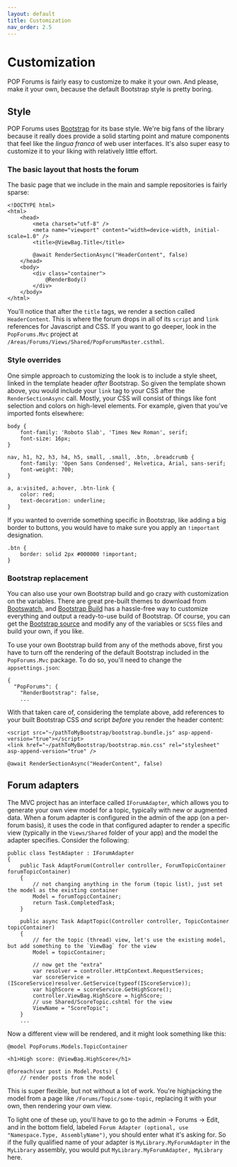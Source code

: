 ```yaml
---
layout: default
title: Customization
nav_order: 2.5
---
```

# Customization

POP Forums is fairly easy to customize to make it your own. And please, make it your own, because the default Bootstrap style is pretty boring.

## Style

POP Forums uses [Bootstrap](https://getbootstrap.com/) for its base style. We're big fans of the library because it really does provide a solid starting point and mature components that feel like the _lingua franca_ of web user interfaces. It's also super easy to customize it to your liking with relatively little effort.

### The basic layout that hosts the forum
The basic page that we include in the main and sample repositories is fairly sparse:
```
<!DOCTYPE html>
<html>
    <head>
        <meta charset="utf-8" />
        <meta name="viewport" content="width=device-width, initial-scale=1.0" />
        <title>@ViewBag.Title</title>

        @await RenderSectionAsync("HeaderContent", false)
    </head>
    <body>
        <div class="container">
            @RenderBody()
        </div>
    </body>
</html>
```
You'll notice that after the `title` tags, we render a section called `HeaderContent`. This is where the forum drops in all of its `script` and `link` references for Javascript and CSS. If you want to go deeper, look in the `PopForums.Mvc` project at `/Areas/Forums/Views/Shared/PopForumsMaster.csthml`.

### Style overrides
One simple approach to customizing the look is to include a style sheet, linked in the template header _after_ Bootstrap. So given the template shown above, you would include your `link` tag to your CSS after the `RenderSectionAsync` call. Mostly, your CSS will consist of things like font selection and colors on high-level elements. For example, given that you've imported fonts elsewhere:
```
body {
	font-family: 'Roboto Slab', 'Times New Roman', serif;
	font-size: 16px;
}

nav, h1, h2, h3, h4, h5, small, .small, .btn, .breadcrumb {
	font-family: 'Open Sans Condensed', Helvetica, Arial, sans-serif;
	font-weight: 700;
}

a, a:visited, a:hover, .btn-link {
	color: red;
	text-decoration: underline;
}
```
If you wanted to override something specific in Bootstrap, like adding a big border to buttons, you would have to make sure you apply an `!important` designation.
```
.btn {
	border: solid 2px #000000 !important;
}
```

### Bootstrap replacement
You can also use your own Bootstrap build and go crazy with customization on the variables. There are great pre-built themes to download from [Bootswatch](https://bootswatch.com/), and [Bootstrap Build](https://bootstrap.build/) has a hassle-free way to customize everything and output a ready-to-use build of Bootstrap. Of course, you can get the [Bootstrap source](https://github.com/twbs/bootstrap) and modify any of the variables or `SCSS` files and build your own, if you like.

To use your own Bootstrap build from any of the methods above, first you have to turn off the rendering of the default Bootstrap included in the `PopForums.Mvc` package. To do so, you'll need to change the `appsettings.json`:
```
{
  "PopForums": { 
    "RenderBootstrap": false, 
    ...
```
With that taken care of, considering the template above, add references to your built Bootstrap CSS _and_ script _before_ you render the header content:
```
<script src="~/pathToMyBootstrap/bootstrap.bundle.js" asp-append-version="true"></script>
<link href="~/pathToMyBootstrap/bootstrap.min.css" rel="stylesheet" asp-append-version="true" />

@await RenderSectionAsync("HeaderContent", false)
```

## Forum adapters

The MVC project has an interface called `IForumAdapter`, which allows you to generate your own view model for a topic, typically with new or augmented data. When a forum adapter is configured in the admin of the app (on a per-forum basis), it uses the code in that configured adapter to render a specific view (typically in the `Views/Shared` folder of your app) and the model the adapter specifies. Consider the following:
```
public class TestAdapter : IForumAdapter
{
    public Task AdaptForum(Controller controller, ForumTopicContainer forumTopicContainer)
    {
        // not changing anything in the forum (topic list), just set the model as the existing container
        Model = forumTopicContainer;
        return Task.CompletedTask;
    }

    public async Task AdaptTopic(Controller controller, TopicContainer topicContainer)
    {
        // for the topic (thread) view, let's use the existing model, but add something to the `ViewBag` for the view
        Model = topicContainer;
        
        // now get the "extra"
        var resolver = controller.HttpContext.RequestServices;
        var scoreService = (IScoreService)resolver.GetService(typeof(IScoreService));
        var highScore = scoreService.GetHighScore();
        controller.ViewBag.HighScore = highScore;
        // use Shared/ScoreTopic.cshtml for the view
        ViewName = "ScoreTopic";
    }
    ...
```
Now a different view will be rendered, and it might look something like this:
```
@model PopForums.Models.TopicContainer

<h1>High score: @ViewBag.HighScore</h1>

@foreach(var post in Model.Posts) {
    // render posts from the model
```

This is super flexible, but not without a lot of work. You're highjacking the model from a page like `/Forums/Topic/some-topic`, replacing it with your own, then rendering your own view.

To light one of these up, you'll have to go to the admin -> Forums -> Edit, and in the bottom field, labeled `Forum Adapter (optional, use "Namespace.Type, AssemblyName")`, you should enter what it's asking for. So if the fully qualified name of your adapter is `MyLibrary.MyForumAdapter` in the `MyLibrary` assembly, you would put `MyLibrary.MyForumAdapter, MyLibrary` here.